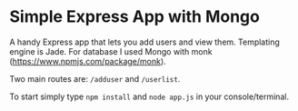 # Simple Express App with Mongo

A handy Express app that lets you add users and view them. Templating engine is Jade. For database I used Mongo with monk (https://www.npmjs.com/package/monk).

Two main routes are: `/adduser` and `/userlist`.

To start simply type `npm install` and `node app.js` in your console/terminal.
